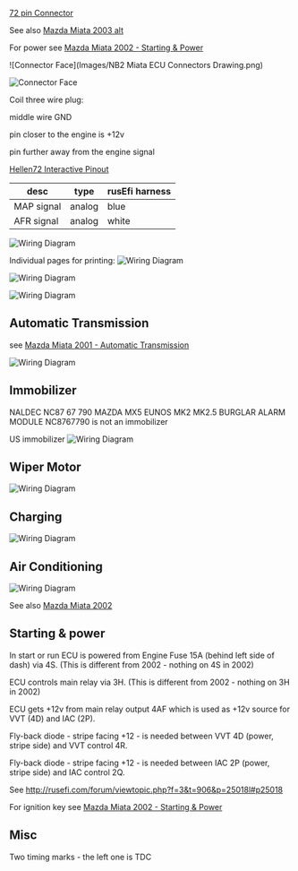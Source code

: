 [72 pin Connector](OEM-connectors#72-pin)

See also [Mazda Miata 2003 alt](Mazda-Miata-2003-alt)

For power see [Mazda Miata 2002 - Starting & Power](Mazda-Miata-2002#starting--power)

![Connector Face](Images/NB2 Miata ECU Connectors Drawing.png)

![Connector Face](Images/NB2_Miata_ECU_Connectors_Drawing_rusefi_harness.png)

Coil three wire plug:

middle wire GND

pin closer to the engine is +12v

pin further away from the engine signal

[Hellen72 Interactive Pinout](https://rusefi.com/docs/pinouts/hellen/hellen72/)

| desc       | type   | rusEfi harness |
| ---------- | ------ | -------------- |
| MAP signal | analog | blue           |
| AFR signal | analog | white          |

![Wiring Diagram](oem_docs/Mazda/2003_Miata/Mazda_miata_2003.png)

Individual pages for printing:
![Wiring Diagram](oem_docs/Mazda/2003_Miata/Mazda_miata_2003_page_1.png)

![Wiring Diagram](oem_docs/Mazda/2003_Miata/Mazda_miata_2003_page_2.png)

![Wiring Diagram](oem_docs/Mazda/2003_Miata/Mazda_miata_2003_page_3.png)

## Automatic Transmission

see [Mazda Miata 2001 - Automatic Transmission](Mazda-Miata-2001#automatic-transmission)



![Wiring Diagram](oem_docs/Mazda/2003_Miata/Mazda_miata_2003_at.png)

## Immobilizer

NALDEC NC87 67 790 MAZDA MX5 EUNOS MK2 MK2.5 BURGLAR ALARM MODULE NC8767790 is not an immobilizer 


US immobilizer
![Wiring Diagram](Images/2001_miata_immobilizer.png)


## Wiper Motor
![Wiring Diagram](Images/2003_miata_wiper_motor.png)

## Charging

![Wiring Diagram](Images/2003_miata_charging.png)

## Air Conditioning

![Wiring Diagram](Images/2003_miata_ac.png)

See also [Mazda Miata 2002](Mazda-Miata-2002)

## Starting & power

In start or run ECU is powered from Engine Fuse 15A (behind left side of dash) via 4S. (This is different from 2002 - nothing on 4S in 2002)

ECU controls main relay via 3H. (This is different from 2002 - nothing on 3H in 2002)

ECU gets +12v from main relay output 4AF which is used as +12v source for VVT (4D) and IAC (2P).

Fly-back diode - stripe facing +12 - is needed between VVT 4D (power, stripe side) and VVT control 4R.

Fly-back diode - stripe facing +12 - is needed between IAC 2P (power, stripe side) and IAC control 2Q.

See http://rusefi.com/forum/viewtopic.php?f=3&t=906&p=25018l#p25018

For ignition key see [Mazda Miata 2002 - Starting & Power](Mazda-Miata-2002#starting--power)

## Misc

Two timing marks - the left one is TDC
